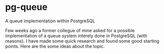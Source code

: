 # pg-queue

A queue implementation within PostgreSQL

Few weeks ago a former collegue of mine asked for a possible implementation of a
queue system interely done in PostgreSQL (with reasons). I have made some quick
research and found some good starting points. Here are the some ideas about the
topic.
